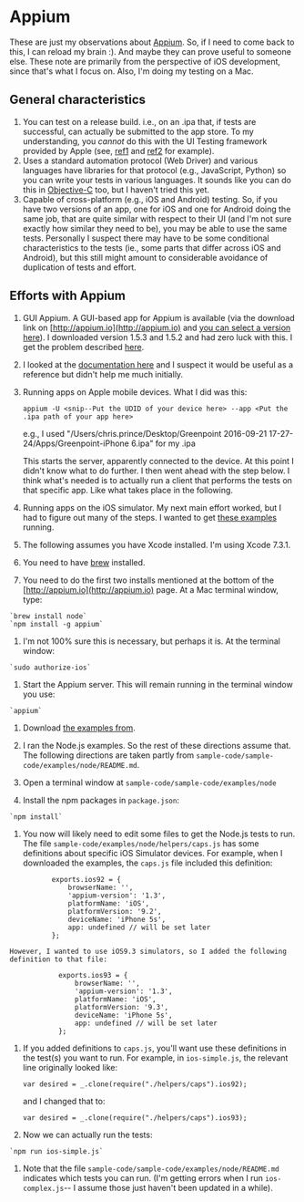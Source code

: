# Appium

These are just my observations about [Appium](http://appium.io). So, if I need to come back to this, I can reload my brain :). And maybe they can prove useful to someone else. These note are primarily from the perspective of iOS development, since that's what I focus on. Also, I'm doing my testing on a Mac.

## General characteristics

1. You can test on a release build. i.e., on an .ipa that, if tests are successful, can actually be submitted to the app store. To my understanding, you *cannot* do this with the UI Testing framework provided by Apple (see, [ref1](https://forums.developer.apple.com/thread/29609) and [ref2](http://stackoverflow.com/questions/34623029/is-there-a-way-to-run-xctestui-against-an-archived-build-ipa) for example). 
1. Uses a standard automation protocol (Web Driver) and various languages have libraries for that protocol (e.g., JavaScript, Python) so you can write your tests in various languages. It sounds like you can do this in [Objective-C](https://github.com/appium/selenium-objective-c) too, but I haven't tried this yet.
1. Capable of cross-platform (e.g., iOS and Android) testing. So, if you have two versions of an app, one for iOS and one for Android doing the same job, that are quite similar with respect to their UI (and I'm not sure exactly how similar they need to be), you may be able to use the same tests. Personally I suspect there may have to be some conditional characteristics to the tests (ie., some parts that differ across iOS and Android), but this still might amount to considerable avoidance of duplication of tests and effort.

## Efforts with Appium

1. GUI Appium. A GUI-based app for Appium is available (via the download link on [http://appium.io](http://appium.io) and [you can select a version here](https://bitbucket.org/appium/appium.app/downloads/)). I downloaded version 1.5.3 and 1.5.2 and had zero luck with this. I get the problem described [here](https://discuss.appium.io/t/cannot-start-appium-server-and-launch-inspector-after-upgrading-to-1-5-2/10098/18).

1. I looked at the [documentation here](http://appium.io/slate/en/master/?ruby#about-appium) and I suspect it would be useful as a reference but didn't help me much initially.

1. Running apps on Apple mobile devices. What I did was this:
	
	`appium -U <snip--Put the UDID of your device here> --app <Put the .ipa path of your app here>`
	
	e.g., I used "/Users/chris.prince/Desktop/Greenpoint 2016-09-21 17-27-24/Apps/Greenpoint-iPhone 6.ipa" for my .ipa
	
	This starts the server, apparently connected to the device. At this point I didn't know what to do further. I then went ahead with the step below. I think what's needed is to actually run a client that performs the tests on that specific app. Like what takes place in the following. 

1. Running apps on the iOS simulator. My next main effort worked, but I had to figure out many of the steps. I wanted to get [these examples](https://github.com/appium/sample-code) running. 

  1. The following assumes you have Xcode installed. I'm using Xcode 7.3.1.
  1. You need to have [brew](http://brew.sh) installed. 
  1. You need to do the first two installs mentioned at the bottom of the [http://appium.io](http://appium.io) page. At a Mac terminal window, type:
  
  	`brew install node`  
  	`npm install -g appium`  
  	
  1. I'm not 100% sure this is necessary, but perhaps it is. At the terminal window:
  
  	`sudo authorize-ios`
  	
  1. Start the Appium server. This will remain running in the terminal window you use:
  
  	`appium`
  	
  1. Download [the examples from](https://github.com/appium/sample-code).
  	
  1. I ran the Node.js examples. So the rest of these directions assume that. The following directions are taken partly from `sample-code/sample-code/examples/node/README.md`.
  
  1. Open a terminal window at `sample-code/sample-code/examples/node`
  	
  1. Install the npm packages in `package.json`:
  
  	`npm install`
  	
  1. You now will likely need to edit some files to get the Node.js tests to run. The file `sample-code/examples/node/helpers/caps.js` has some definitions about specific iOS Simulator devices. For example, when I downloaded the examples, the `caps.js` file included this definition:

				exports.ios92 = {
					browserName: '',
		  			'appium-version': '1.3',
		  			platformName: 'iOS',
		  			platformVersion: '9.2',
		  			deviceName: 'iPhone 5s',
		  			app: undefined // will be set later
				};

	However, I wanted to use iOS9.3 simulators, so I added the following definition to that file:

				exports.ios93 = {
					browserName: '',
					'appium-version': '1.3',
					platformName: 'iOS',
					platformVersion: '9.3',
					deviceName: 'iPhone 5s',
					app: undefined // will be set later
				};
  	
  1. If you added definitions to `caps.js`, you'll want use these definitions in the test(s) you want to run. For example, in `ios-simple.js`, the relevant line originally looked like:
  
  	 `var desired = _.clone(require("./helpers/caps").ios92);`
  	 
  	 and I changed that to:
  	 
  	 `var desired = _.clone(require("./helpers/caps").ios93);`
  	 
  1. Now we can actually run the tests:
  
  	`npm run ios-simple.js`
  	
  1. Note that the file `sample-code/sample-code/examples/node/README.md` indicates which tests you can run. (I'm getting errors when I run `ios-complex.js`-- I assume those just haven't been updated in a while).
  